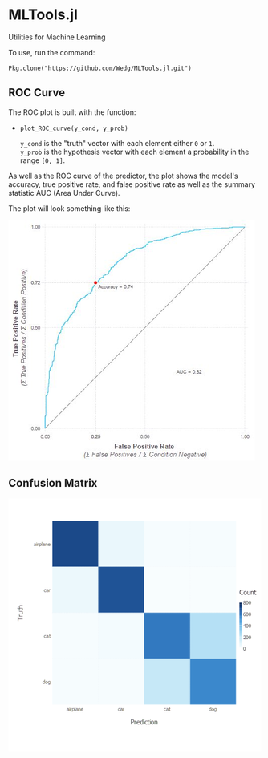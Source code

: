 # MLTools.jl
Utilities for Machine Learning

To use, run the command:
```jlcon
Pkg.clone("https://github.com/Wedg/MLTools.jl.git")
```

## ROC Curve
The ROC plot is built with the function:    
- `plot_ROC_curve(y_cond, y_prob)`

  `y_cond` is the "truth" vector with each element either `0` or `1`.  
  `y_prob` is the hypothesis vector with each element a probability in the range `[0, 1]`.
  
As well as the ROC curve of the predictor, the plot shows the model's accuracy, true positive rate, and false positive rate as well as the summary statistic AUC (Area Under Curve).

The plot will look something like this:
  
![](demo/roc.png)
  
  
## Confusion Matrix
![](demo/cmp.png)
